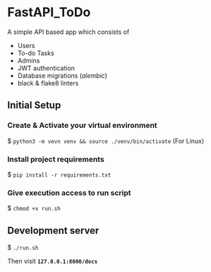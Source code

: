 # FastAPI_ToDo
A simple API based app which consists of
- Users
- To-do Tasks
- Admins
- JWT authentication
- Database migrations (*alembic*)
- black & flake8 linters

## Initial Setup

### Create & Activate your virtual environment
\$ ```python3 -m vevn venv && source ./venv/bin/activate``` (For Linux)

### Install project requirements
\$ ```pip install -r requirements.txt```

### Give execution access to run script
\$ ```chmod +x run.sh```

## Development server
\$ ```./run.sh```

Then visit **`127.0.0.1:8000/docs`**
